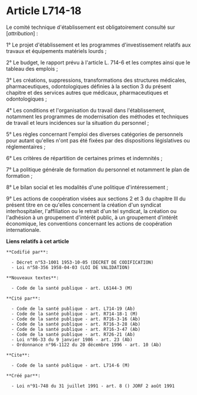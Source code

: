 # Article L714-18

Le comité technique d'établissement est obligatoirement consulté sur [*attribution*] :

1° Le projet d'établissement et les programmes d'investissement relatifs aux travaux et équipements matériels lourds ;

2° Le budget, le rapport prévu à l'article L. 714-6 et les comptes ainsi que le tableau des emplois ;

3° Les créations, suppressions, transformations des structures médicales, pharmaceutiques, odontologiques définies à la
section 3 du présent chapitre et des services autres que médicaux, pharmaceutiques et odontologiques ;

4° Les conditions et l'organisation du travail dans l'établissement, notamment les programmes de modernisation des méthodes
et techniques de travail et leurs incidences sur la situation du personnel ;

5° Les règles concernant l'emploi des diverses catégories de personnels pour autant qu'elles n'ont pas été fixées par des
dispositions législatives ou réglementaires ;

6° Les critères de répartition de certaines primes et indemnités ;

7° La politique générale de formation du personnel et notamment le plan de formation ;

8° Le bilan social et les modalités d'une politique d'intéressement ;

9° Les actions de coopération visées aux sections 2 et 3 du chapitre III du présent titre en ce qu'elles concernent la
création d'un syndicat interhospitalier, l'affiliation ou le retrait d'un tel syndicat, la création ou l'adhésion à un
groupement d'intérêt public, à un groupement d'intérêt économique, les conventions concernant les actions de coopération
internationale.

**Liens relatifs à cet article**

	**Codifié par**:

	  - Décret n°53-1001 1953-10-05 (DECRET DE CODIFICATION)
	  - Loi n°58-356 1958-04-03 (LOI DE VALIDATION)

	**Nouveaux textes**:

	  - Code de la santé publique - art. L6144-3 (M)

	**Cité par**:

	  - Code de la santé publique - art. L714-19 (Ab)
	  - Code de la santé publique - art. R714-18-1 (M)
	  - Code de la santé publique - art. R716-3-16 (Ab)
	  - Code de la santé publique - art. R716-3-28 (Ab)
	  - Code de la santé publique - art. R716-3-47 (Ab)
	  - Code de la santé publique - art. R726-21 (Ab)
	  - Loi n°86-33 du 9 janvier 1986 - art. 23 (Ab)
	  - Ordonnance n°96-1122 du 20 décembre 1996 - art. 10 (Ab)

	**Cite**:

	  - Code de la santé publique - art. L714-6 (M)

	**Créé par**:

	  - Loi n°91-748 du 31 juillet 1991 - art. 8 () JORF 2 août 1991
